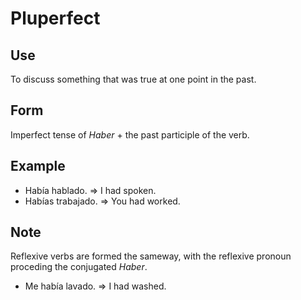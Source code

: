 # Pluperfect

## Use
To discuss something that was true at one point in the past.

## Form
Imperfect tense of _Haber_ + the past participle of the verb.

## Example
 - Había hablado. => I had spoken.
 - Habías trabajado. => You had worked.

## Note
Reflexive verbs are formed the sameway, with the reflexive pronoun proceding the conjugated _Haber_.
 - Me había lavado. => I had washed.
